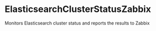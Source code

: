 # ElasticsearchClusterStatusZabbix
Monitors Elasticsearch cluster status and reports the results to Zabbix
